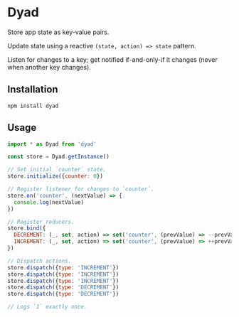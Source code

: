 # Dyad

Store app state as key-value pairs.

Update state using a reactive `(state, action) => state` pattern.

Listen for changes to a key; get notified if-and-only-if it changes (never when
another key changes).

## Installation

```
npm install dyad
```

## Usage

```js
import * as Dyad from 'dyad'

const store = Dyad.getInstance()

// Set initial `counter` state.
store.initialize({counter: 0})

// Register listener for changes to `counter`.
store.on('counter', (nextValue) => {
  console.log(nextValue)
})

// Register reducers.
store.bind({
  DECREMENT: (_, set, action) => set('counter', (prevValue) => --prevValue)
  INCREMENT: (_, set, action) => set('counter', (prevValue) => ++prevValue)
})

// Dispatch actions.
store.dispatch({type: 'INCREMENT'})
store.dispatch({type: 'INCREMENT'})
store.dispatch({type: 'INCREMENT'})
store.dispatch({type: 'DECREMENT'})
store.dispatch({type: 'DECREMENT'})

// Logs `1` exactly once.
```
